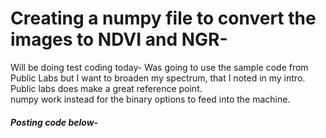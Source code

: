 # Creating a numpy file to convert the images to NDVI and NGR-
Will be doing test coding today-
Was going to use the sample code from Public Labs but I want to broaden my spectrum, that I noted in my intro.
<br> Public labs does make a great reference point. <br>
numpy work instead for the binary options to feed into the machine.
##### Posting code below-
